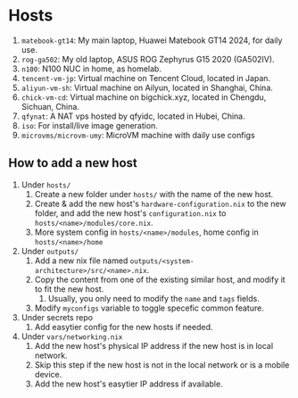 # Hosts

1. `matebook-gt14`: My main laptop, Huawei Matebook GT14 2024, for daily use.
1. `rog-ga502`: My old laptop, ASUS ROG Zephyrus G15 2020 (GA502IV).
1. `n100`: N100 NUC in home, as homelab.
1. `tencent-vm-jp`: Virtual machine on Tencent Cloud, located in Japan.
1. `aliyun-vm-sh`: Virtual machine on Ailyun, located in Shanghai, China.
1. `chick-vm-cd`: Virtual machine on bigchick.xyz, located in Chengdu, Sichuan, China.
1. `qfynat`: A NAT vps hosted by qfyidc, located in Hubei, China.
1. `iso`: For install/live image generation.
1. `microvms/microvm-umy`: MicroVM machine with daily use configs

## How to add a new host

1. Under `hosts/`
   1. Create a new folder under `hosts/` with the name of the new host.
   1. Create & add the new host's `hardware-configuration.nix` to the new folder, and add the new
      host's `configuration.nix` to `hosts/<name>/modules/core.nix`.
   1. More system config in `hosts/<name>/modules`, home config in `hosts/<name>/home`
1. Under `outputs/`
   1. Add a new nix file named `outputs/<system-architecture>/src/<name>.nix`.
   1. Copy the content from one of the existing similar host, and modify it to fit the new host.
      1. Usually, you only need to modify the `name` and `tags` fields.
   1. Modify `myconfigs` variable to toggle specefic common feature.
1. Under secrets repo
   1. Add easytier config for the new hosts if needed.
1. Under `vars/networking.nix`
   1. Add the new host's physical IP address if the new host is in local network.
   1. Skip this step if the new host is not in the local network or is a mobile device.
   1. Add the new host's easytier IP address if available.
